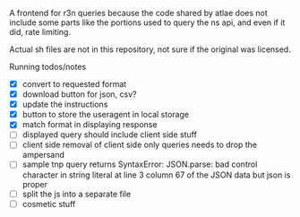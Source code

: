A frontend for r3n queries because the code shared by atlae does not include some parts like the portions used to query the ns api, and even if it did, rate limiting.

Actual sh files are not in this repository, not sure if the original was licensed.

Running todos/notes

- [x] convert to requested format
- [x] download button for json, csv?
- [x] update the instructions
- [x] button to store the useragent in local storage
- [x] match format in displaying response
- [ ] displayed query should include client side stuff
- [ ] client side removal of client side only queries needs to drop the ampersand
- [ ] sample tnp query returns SyntaxError: JSON.parse: bad control character in string literal at line 3 column 67 of the JSON data but json is proper
- [ ] split the js into a separate file
- [ ] cosmetic stuff
